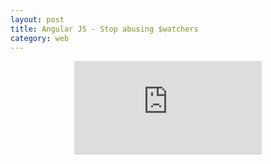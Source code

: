 ```yaml
---
layout: post
title: Angular JS - Stop abusing $watchers
category: web
---
```


<p style="text-align: center;">
    <span>
        <iframe src="https://www.youtube.com/embed/wbcJfg-d5nI" frameborder="0" allowfullscreen=""></iframe>
    </span>
</p>

